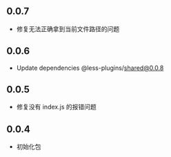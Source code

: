 ## 0.0.7

- 修复无法正确拿到当前文件路径的问题

## 0.0.6

- Update dependencies @less-plugins/shared@0.0.8

## 0.0.5

- 修复没有 index.js 的报错问题

## 0.0.4

- 初始化包

